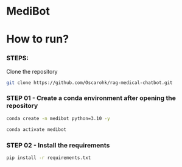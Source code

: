 # MediBot

# How to run?
### STEPS:

Clone the repository

```bash
git clone https://github.com/Oscarohk/rag-medical-chatbot.git
```

### STEP 01 - Create a conda environment after opening the repository

```bash
conda create -n medibot python=3.10 -y
```

```bash
conda activate medibot
```

### STEP 02 - Install the requirements
```bash
pip install -r requirements.txt
```

